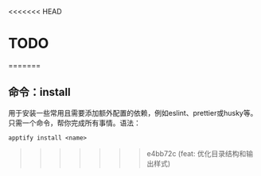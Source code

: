 <<<<<<< HEAD
# TODO
=======
## 命令：install
用于安装一些常用且需要添加额外配置的依赖，例如eslint、prettier或husky等。只需一个命令，帮你完成所有事情。语法：
```
apptify install <name>
```

>>>>>>> e4bb72c (feat: 优化目录结构和输出样式)
